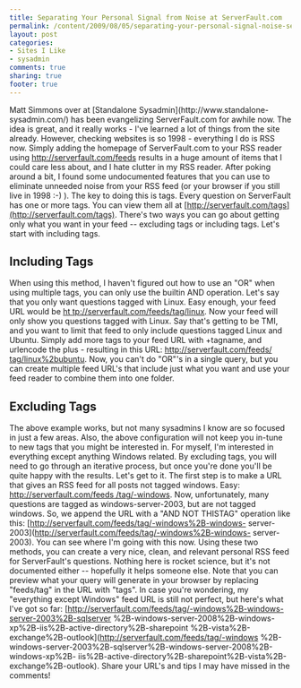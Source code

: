 ```yaml
---
title: Separating Your Personal Signal from Noise at ServerFault.com
permalink: /content/2009/08/05/separating-your-personal-signal-noise-serverfaultcom
layout: post
categories:
- Sites I Like
- sysadmin
comments: true
sharing: true
footer: true
---
```

Matt Simmons over at [Standalone Sysadmin](http://www.standalone-
sysadmin.com/) has been evangelizing ServerFault.com for awhile now. The idea
is great, and it really works - I've learned a lot of things from the site
already. However, checking websites is so 1998 - everything I do is RSS now.
Simply adding the homepage of ServerFault.com to your RSS reader using
http://serverfault.com/feeds results in a huge amount of items that I could
care less about, and I hate clutter in my RSS reader. After poking around a
bit, I found some undocumented features that you can use to eliminate unneeded
noise from your RSS feed (or your browser if you still live in 1998 :-) ).
The key to doing this is tags. Every question on ServerFault has one or more
tags. You can view them all at
[http://serverfault.com/tags](http://serverfault.com/tags). There's two ways
you can go about getting only what you want in your feed -- excluding tags or
including tags. Let's start with including tags.

## Including Tags

When using this method, I haven't figured out how to use an "OR" when using
multiple tags, you can only use the builtin AND operation. Let's say that you
only want questions tagged with Linux. Easy enough, your feed URL would be [ht
tp://serverfault.com/feeds/tag/linux](http://serverfault.com/feeds/tag/linux).
Now your feed will only show you questions tagged with Linux. Say that's
getting to be TMI, and you want to limit that feed to only include questions
tagged Linux and Ubuntu. Simply add more tags to your feed URL with +tagname,
and urlencode the plus - resulting in this URL: [http://serverfault.com/feeds/
tag/linux%2bubuntu](http://serverfault.com/feeds/tag/linux%2Bubuntu). Now, you
can't do "OR"'s in a single query, but you can create multiple feed URL's that
include just what you want and use your feed reader to combine them into one
folder.

## Excluding Tags

The above example works, but not many sysadmins I know are so focused in just
a few areas. Also, the above configuration will not keep you in-tune to new
tags that you might be interested in. For myself, I'm interested in everything
except anything Windows related. By excluding tags, you will need to go
through an iterative process, but once you're done you'll be quite happy with
the results. Let's get to it. The first step is to make a URL that gives an
RSS feed for all posts not tagged windows. Easy: [http://serverfault.com/feeds
/tag/-windows](http://serverfault.com/feeds/tag/-windows). Now, unfortunately,
many questions are tagged as windows-server-2003, but are not tagged windows.
So, we append the URL with a "AND NOT THISTAG" operation like this:
[http://serverfault.com/feeds/tag/-windows%2B-windows-
server-2003](http://serverfault.com/feeds/tag/-windows%2B-windows-
server-2003). You can see where I'm going with this now. Using these two
methods, you can create a very nice, clean, and relevant personal RSS feed for
ServerFault's questions. Nothing here is rocket science, but it's not
documented either -- hopefully it helps someone else. Note that you can
preview what your query will generate in your browser by replacing "feeds/tag"
in the URL with "tags". In case you're wondering, my "everything except
Windows" feed URL is still not perfect, but here's what I've got so far:
[http://serverfault.com/feeds/tag/-windows%2B-windows-server-2003%2B-sqlserver
%2B-windows-server-2008%2B-windows-xp%2B-iis%2B-active-directory%2B-sharepoint
%2B-vista%2B-exchange%2B-outlook](http://serverfault.com/feeds/tag/-windows
%2B-windows-server-2003%2B-sqlserver%2B-windows-server-2008%2B-windows-xp%2B-
iis%2B-active-directory%2B-sharepoint%2B-vista%2B-exchange%2B-outlook). Share
your URL's and tips I may have missed in the comments!


